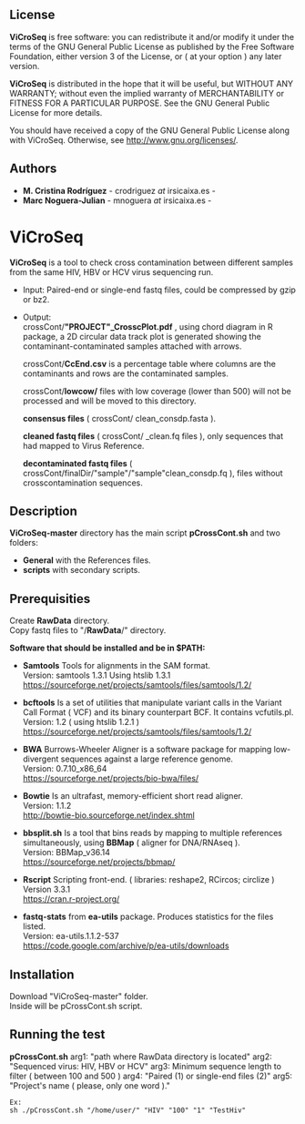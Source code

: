 ## License
**ViCroSeq** is free software: you can redistribute it and/or modify
it under the terms of the GNU General Public License as published by
the Free Software Foundation, either version 3 of the License, or
( at your option ) any later version. 

**ViCroSeq** is distributed in the hope that it will be useful,
but WITHOUT ANY WARRANTY; without even the implied warranty of
MERCHANTABILITY or FITNESS FOR A PARTICULAR PURPOSE.  See the
GNU General Public License for more details.

You should have received a copy of the GNU General Public License
along with ViCroSeq.  Otherwise, see <http://www.gnu.org/licenses/>.  


## Authors

* **M. Cristina Rodr&iacute;guez** - crodriguez _at_ irsicaixa.es - 
* **Marc Noguera-Julian**  - mnoguera _at_ irsicaixa.es - 

# ViCroSeq

**ViCroSeq** is a tool to check cross contamination between different samples from the same HIV, HBV or HCV virus sequencing run.  
  
* Input: Paired-end or single-end fastq files, could be compressed by gzip or bz2.    

* Output:   
  crossCont/**"PROJECT"_CrosscPlot.pdf** , using chord diagram in R package, a 2D circular data track plot is generated showing the contaminant-contaminated samples attached with arrows.  

  crossCont/**CcEnd.csv** is a percentage table where columns are the contaminants and rows are the contaminated samples.  

  crossCont/**lowcow/** files with low coverage (lower than 500) will not be processed and will be moved to this directory.  

  **consensus files** ( crossCont/ clean_consdp.fasta ).  

  **cleaned fastq files** ( crossCont/ _clean.fq files ), only sequences that had mapped to Virus Reference.   

  **decontaminated fastq files** ( crossCont/finalDir/"sample"/"sample"clean_consdp.fq ), files without crosscontamination sequences.   

## Description  

**ViCroSeq-master** directory has the main script  **pCrossCont.sh** and two folders:  
   * **General** with the References files.  
   * **scripts** with secondary scripts.   

## Prerequisities

Create **RawData** directory.  
Copy fastq files to "/**RawData**/" directory.   
    
**Software that should be installed and be in $PATH:**   
* **Samtools** Tools for alignments in the SAM format.  
     Version: samtools 1.3.1 Using htslib 1.3.1   
     https://sourceforge.net/projects/samtools/files/samtools/1.2/   

* **bcftools** Is a set of utilities that manipulate variant calls in the Variant Call Format ( VCF) and its binary counterpart BCF. It contains vcfutils.pl.  
     Version: 1.2 ( using htslib 1.2.1 )  
     https://sourceforge.net/projects/samtools/files/samtools/1.2/  

* **BWA** Burrows-Wheeler Aligner is a software package for mapping low-divergent sequences against a large reference genome.  
     Version: 0.7.10_x86_64  
     https://sourceforge.net/projects/bio-bwa/files/  

* **Bowtie**  Is an ultrafast, memory-efficient short read aligner.  
     Version: 1.1.2  
     http://bowtie-bio.sourceforge.net/index.shtml  

* **bbsplit.sh**  Is a tool that bins reads by mapping to multiple references simultaneously, using **BBMap** ( aligner for DNA/RNAseq ).   
     Version: BBMap_v36.14  
     https://sourceforge.net/projects/bbmap/  

* **Rscript**  Scripting front-end. ( libraries: reshape2, RCircos; circlize )  
     Version 3.3.1   
     https://cran.r-project.org/

* **fastq-stats** from **ea-utils** package. Produces statistics for the files listed.  
     Version: ea-utils.1.1.2-537  
     https://code.google.com/archive/p/ea-utils/downloads  

## Installation  
Download "ViCroSeq-master" folder.  
Inside will be pCrossCont.sh script.  

## Running the test

**pCrossCont.sh**   arg1: "path where RawData directory is located"      arg2: "Sequenced virus: HIV, HBV or HCV"      arg3: Minimum sequence length to filter ( between 100 and 500 )    arg4: "Paired (1) or single-end files (2)"       arg5: "Project's name ( please, only one word )."


`Ex:`   
`sh ./pCrossCont.sh "/home/user/" "HIV" "100" "1" "TestHiv"`  






